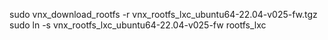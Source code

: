 
sudo vnx_download_rootfs -r vnx_rootfs_lxc_ubuntu64-22.04-v025-fw.tgz
sudo ln -s vnx_rootfs_lxc_ubuntu64-22.04-v025-fw rootfs_lxc